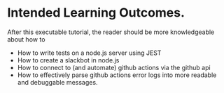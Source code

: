 # Intended Learning Outcomes.

After this executable tutorial, the reader should be more knowledgeable about how to 
- How to write tests on a node.js server using JEST
- How to create a slackbot in node.js
- How to connect to (and automate) github actions via the github api 
- How to effectively parse github actions error logs into more readable and debuggable messages.

